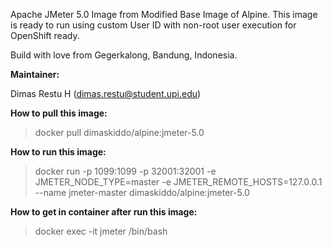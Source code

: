 Apache JMeter 5.0 Image from Modified Base Image of Alpine. This image is ready to run using custom User ID with non-root user execution for OpenShift ready.

Build with love from Gegerkalong, Bandung, Indonesia.

**Maintainer:**

Dimas Restu H (<dimas.restu@student.upi.edu>)

**How to pull this image:**

> docker pull dimaskiddo/alpine:jmeter-5.0

**How to run this image:**

> docker run -p 1099:1099 -p 32001:32001 -e JMETER_NODE_TYPE=master -e JMETER_REMOTE_HOSTS=127.0.0.1 --name jmeter-master dimaskiddo/alpine:jmeter-5.0

**How to get in container after run this image:**

> docker exec -it jmeter /bin/bash
